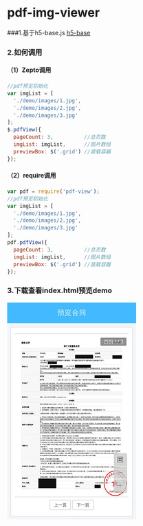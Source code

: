 # pdf-img-viewer

###1.基于h5-base.js
[h5-base](https://github.com/geneking/h5-common)

### 2.如何调用

#### （1）Zepto调用

```javascript
//pdf预览初始化
var imgList = [
  './demo/images/1.jpg',
  './demo/images/2.jpg',
  './demo/images/3.jpg'
];
$.pdfView({
  pageCount: 3,          //总页数
  imgList: imgList,      //图片数组
  previewBox: $('.grid') //装载容器
});
```
#### （2）require调用

```javascript
var pdf = require('pdf-view');
//pdf预览初始化
var imgList = [
  './demo/images/1.jpg',
  './demo/images/2.jpg',
  './demo/images/3.jpg'
];
pdf.pdfView({
  pageCount: 3,          //总页数
  imgList: imgList,      //图片数组
  previewBox: $('.grid') //装载容器
});
```

### 3.下载查看index.html预览demo
![demo](./demo/images/demo.jpg)
